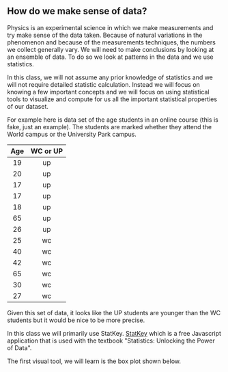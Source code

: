 ## How do we make sense of data?

Physics is an experimental science in which we make measurements and try make sense of the data taken. Because of natural variations in the phenomenon and because of the measurements techniques, the numbers we collect generally vary. We will need to make conclusions by looking at an ensemble of data. To do so we look at patterns in the data and we use statistics. 

In this class, we will not assume any prior knowledge of statistics and we will not require detailed statistic calculation. Instead we will focus on knowing a few important concepts and we will focus on using statistical tools to visualize and compute for us all the important statistical properties of our dataset. 

For example here is data set of the age students in an online course (this is fake, just an example). The students are marked whether they attend the World campus or the University Park campus. 

| Age       | WC or UP           | 
| :-------------: |:-------------:| 
| 19     | up | 
| 20      | up |   
| 17 | up |    
| 17     | up | 
| 18      | up |   
| 65 | up |
| 26     | up | 
| 25      | wc |   
| 40 | wc |
| 42      | wc | 
| 65 | wc |
| 30 | wc |
| 27 | wc |

Given this set of data, it looks like the UP students are younger than the WC students but it would be nice to be more precise.

In this class we will primarily use StatKey. <a href="http://www.lock5stat.com/StatKey/" target="_blank">StatKey</a> which is a free Javascript application that is used with the textbook "Statistics: Unlocking the Power of Data". 

The first visual tool, we will learn is the box plot shown below. 

